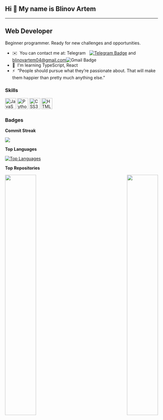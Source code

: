 Hi 👋 My name is Blinov Artem
---

---

Web Developer
-------------

Beginner programmer. Ready for new challenges and opportunities.

* ✉️  You can contact me at: Telegramㅤ[![Telegram Badge](https://img.shields.io/badge/-blin_artem-blue?style=flat&logo=Telegram&logoColor=white)](https://t.me/blin_artem) and blinovartem04@gmail.com![Gmail Badge](https://img.shields.io/badge/-red?style=flat&logo=Gmail&logoColor=white)
* 🧠  I'm learning TypeScript, React
* ⚡  “People should pursue what they’re passionate about. That will make them happier than pretty much anything else.”


### Skills


<p align="left">
<a href="https://developer.mozilla.org/en-US/docs/Web/JavaScript" target="_blank" rel="noreferrer"><img src="https://raw.githubusercontent.com/danielcranney/readme-generator/main/public/icons/skills/javascript-colored.svg" width="36" height="36" alt="JavaScript" /></a>
  <a href="https://www.python.org/" target="_blank" rel="noreferrer"><img src="https://raw.githubusercontent.com/danielcranney/readme-generator/main/public/icons/skills/python-colored.svg" width="36" height="36" alt="Python" /></a>
  <a href="https://www.w3.org/TR/CSS/#css" target="_blank" rel="noreferrer"><img src="https://raw.githubusercontent.com/danielcranney/readme-generator/main/public/icons/skills/css3-colored.svg" width="36" height="36" alt="CSS3" /></a>
  <a href="https://developer.mozilla.org/en-US/docs/Glossary/HTML5" target="_blank" rel="noreferrer"><img src="https://raw.githubusercontent.com/danielcranney/readme-generator/main/public/icons/skills/html5-colored.svg" width="36" height="36" alt="HTML5" /></a>
</p>

### Badges


<b>Commit Streak</b>

<a href="http://www.github.com/blinovartem04"><img src="https://github-readme-streak-stats.herokuapp.com/?user=blinovartem04&stroke=ffffff&background=000000&ring=14b8a6&fire=14b8a6&currStreakNum=ffffff&currStreakLabel=14b8a6&sideNums=ffffff&sideLabels=ffffff&dates=ffffff&hide_border=true" /></a>


<b>Top Languages</b>

<a href="https://github.com/blinovartem04" align="left"><img src="https://github-readme-stats-sigma-five.vercel.app/api/top-langs/?username=blinovartem04&langs_count=10&title_color=14b8a6&text_color=ffffff&icon_color=ffffff&bg_color=000000&hide_border=true&locale=en&custom_title=Top%20%Languages" alt="Top Languages" /></a>

<b>Top Repositories</b>

<div width="100%" align="center"><a href="https://github.com/blinovartem04/Weather-forecast" align="left"><img align="left" width="45%" src="https://github-readme-stats.vercel.app/api/pin/?username=blinovartem04&repo=Weather-forecast&title_color=14b8a6&text_color=ffffff&icon_color=ffffff&bg_color=000000&hide_border=true&locale=en" /></a><a href="https://github.com/blinovartem04/Calculator" align="right"><img align="right" width="45%" src="https://github-readme-stats.vercel.app/api/pin/?username=blinovartem04&repo=Calculator&title_color=14b8a6&text_color=ffffff&icon_color=ffffff&bg_color=000000&hide_border=true&locale=en" /></a></div><br /><br /><br /><br /><br /><br /><br />
